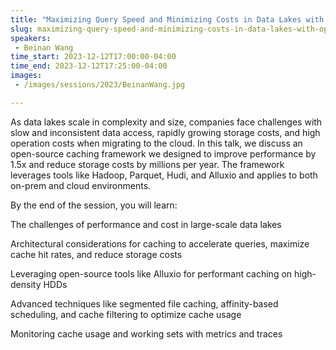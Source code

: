 ```yaml
---
title: "Maximizing Query Speed and Minimizing Costs in Data Lakes with Open-Source Caching"
slug: maximizing-query-speed-and-minimizing-costs-in-data-lakes-with-open-source-caching
speakers:
 - Beinan Wang
time_start: 2023-12-12T17:00:00-04:00
time_end: 2023-12-12T17:25:00-04:00
images:
 - /images/sessions/2023/BeinanWang.jpg

---
```


As data lakes scale in complexity and size, companies face challenges with slow and inconsistent data access, rapidly growing storage costs, and high operation costs when migrating to the cloud. In this talk, we discuss an open-source caching framework we designed to improve performance by 1.5x and reduce storage costs by millions per year. The framework leverages tools like Hadoop, Parquet, Hudi, and Alluxio and applies to both on-prem and cloud environments.
 
 
 
 By the end of the session, you will learn:
 
 
 
 The challenges of performance and cost in large-scale data lakes
 
 Architectural considerations for caching to accelerate queries, maximize cache hit rates, and reduce storage costs
 
 Leveraging open-source tools like Alluxio for performant caching on high-density HDDs
 
 Advanced techniques like segmented file caching, affinity-based scheduling, and cache filtering to optimize cache usage
 
 Monitoring cache usage and working sets with metrics and traces